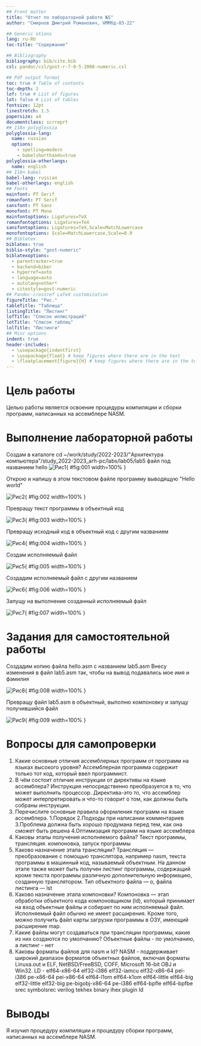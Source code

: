 ```yaml
---
## Front matter
title: "Отчет по лабораторной работе №5"
author: "Смирнов Дмитрий Романович, НММбд-03-22" 

## Generic otions
lang: ru-RU
toc-title: "Содержание"

## Bibliography
bibliography: bib/cite.bib
csl: pandoc/csl/gost-r-7-0-5-2008-numeric.csl

## Pdf output format
toc: true # Table of contents
toc-depth: 2
lof: true # List of figures
lot: false # List of tables
fontsize: 12pt
linestretch: 1.5
papersize: a4
documentclass: scrreprt
## I18n polyglossia
polyglossia-lang:
  name: russian
  options:
	- spelling=modern
	- babelshorthands=true
polyglossia-otherlangs:
  name: english
## I18n babel
babel-lang: russian
babel-otherlangs: english
## Fonts
mainfont: PT Serif
romanfont: PT Serif
sansfont: PT Sans
monofont: PT Mono
mainfontoptions: Ligatures=TeX
romanfontoptions: Ligatures=TeX
sansfontoptions: Ligatures=TeX,Scale=MatchLowercase
monofontoptions: Scale=MatchLowercase,Scale=0.9
## Biblatex
biblatex: true
biblio-style: "gost-numeric"
biblatexoptions:
  - parentracker=true
  - backend=biber
  - hyperref=auto
  - language=auto
  - autolang=other*
  - citestyle=gost-numeric
## Pandoc-crossref LaTeX customization
figureTitle: "Рис."
tableTitle: "Таблица"
listingTitle: "Листинг"
lofTitle: "Список иллюстраций"
lotTitle: "Список таблиц"
lolTitle: "Листинги"
## Misc options
indent: true
header-includes:
  - \usepackage{indentfirst}
  - \usepackage{float} # keep figures where there are in the text
  - \floatplacement{figure}{H} # keep figures where there are in the text
---
```


# Цель работы

Целью работы является освоение процедуры компиляции и сборки программ, написанных на ассемблере NASM.

# Выполнение лабораторной работы

Создам в каталоге  cd ~/work/study/2022-2023/"Архитектура компьютера"/study_2022-2023_arh-pc/labs/lab05/lab5 файл под названием hello
![Рис1](image/1.png){ #fig:001 width=100% }

Открою и напишу в этом текстовом файле программу выводящую "Hello world"

![Рис2](image/2.png){ #fig:002 width=100% }

Превращу текст программы в объектный код

![Рис3](image/3.png){ #fig:003 width=100% }

Превращу исходный код в объектный код с другим названием

![Рис4](image/4.png){ #fig:004 width=100% }

Создам исполняемый файл

![Рис5](image/5.png){ #fig:005 width=100% }

Создадим исполняемый файл с другим названием

![Рис6](image/6.png){ #fig:006 width=100% }

Запущу на выполнение созданный исполняемый файл

![Рис7](image/7.png){ #fig:007 width=100% }


# Задания для самостоятельной работы

Создадим копию файла hello.asm с названием lab5.asm
Внесу изменения в файл lab5.asm так, чтобы на вывод подавались мое имя и фамилия

![Рис8](image/8.png){ #fig:008 width=100% }

Превращу файл lab5.asm в объектный, выполню компоновку и запущу получившийся файл

![Рис9](image/9.png){ #fig:009 width=100% }

# Вопросы для самопроверки

1. Какие основные отличия ассемблерных программ от программ на языках высокого уровня?
Ассемблерная программа содержит только тот код, который ввел программист.
2. В чём состоит отличие инструкции от директивы на языке ассемблера?
Инструкция непосредственно преобразуется в то, что может выполнить процессор. Директива-это то, что ассемблер может интерпретировать и что-то говорит о том, как должны быть собраны инструкции.
3. Перечислите основные правила оформления программ на языке ассемблера.
1.Порядок
2.Подходы при написании комментариев
3.Проблема должна быть хорошо продумана перед тем, как она сможет быть решена
4.Оптимизация программ на языке ассемблера
4. Каковы этапы получения исполняемого файла?
Текст программы, трансляция. компоновка, запуск программы
5. Каково назначение этапа трансляции?
Трансляция — преобразование с помощью транслятора, например nasm, текста программы в машинный код, называемый объектным. На данном этапе также может быть получен листинг программы, содержащий кроме текста программы различную дополнительную информацию, созданную транслятором. Тип объектного файла — o, файла листинга — lst
6. Каково назначение этапа компоновки?
Компоновка — этап обработки объектного кода компоновщиком (ld), который принимает на вход объектные файлы и собирает по ним исполняемый файл. Исполняемый файл обычно не имеет расширения. Кроме того, можно получить файл карты загрузки программы в ОЗУ, имеющий расширение map.
7. Какие файлы могут создаваться при трансляции программы, какие из них создаются по умолчанию?
Объектные файлы - по умолчанию, а листинг - нет
8. Каковы форматы файлов для nasm и ld?
NASM - поддерживает широкий диапазон форматов объектных файлов, включая форматы Linuxa.out и ELF, NetBSD/FreeBSD, COFF, Microsoft 16-bit OBJ и Win32.
LD - elf64-x86-64 elf32-i386 elf32-iamcu elf32-x86-64 pei-i386 pe-x86-64 pei-x86-64 elf64-l1om elf64-k1om elf64-little elf64-big elf32-little elf32-big pe-bigobj-x86-64 pe-i386 elf64-bpfle elf64-bpfbe srec symbolsrec verilog tekhex binary ihex plugin
ld

# Выводы

Я изучил процедуру компиляции и процедуру сборки программ, написанных на ассемблере NASM.


